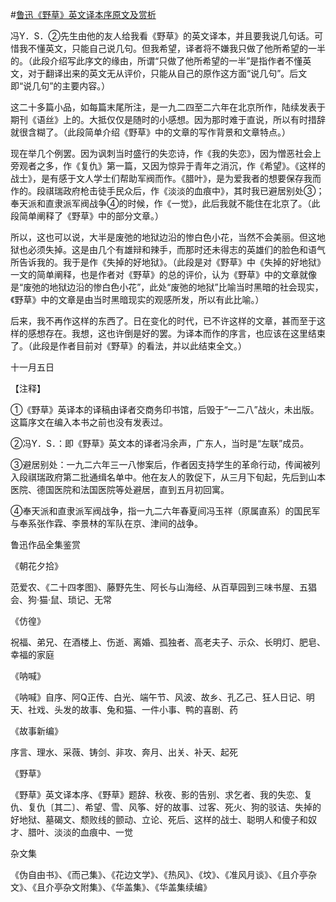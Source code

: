 #[鲁迅《野草》英文译本序原文及赏析](https://www.vrrw.net/wx/7889.html)

冯Y．S．②先生由他的友人给我看《野草》的英文译本，并且要我说几句话。可惜我不懂英文，只能自己说几句。但我希望，译者将不嫌我只做了他所希望的一半的。（此段介绍写此序文的缘由，所谓“只做了他所希望的一半”是指作者不懂英文，对于翻译出来的英文无从评价，只能从自己的原作这方面“说几句”。后文即“说几句”的主要内容。）



这二十多篇小品，如每篇末尾所注，是一九二四至二六年在北京所作，陆续发表于期刊《语丝》上的。大抵仅仅是随时的小感想。因为那时难于直说，所以有时措辞就很含糊了。（此段简单介绍《野草》中的文章的写作背景和文章特点。）

现在举几个例罢。因为讽刺当时盛行的失恋诗，作《我的失恋》，因为憎恶社会上旁观者之多，作《复仇》第一篇，又因为惊异于青年之消沉，作《希望》。《这样的战士》，是有感于文人学士们帮助军阀而作。《腊叶》，是为爱我者的想要保存我而作的。段祺瑞政府枪击徒手民众后，作《淡淡的血痕中》，其时我已避居别处③；奉天派和直隶派军阀战争④的时候，作《一觉》，此后我就不能住在北京了。（此段简单阐释了《野草》中的部分文章。）

所以，这也可以说，大半是废弛的地狱边沿的惨白色小花，当然不会美丽。但这地狱也必须失掉。这是由几个有雄辩和辣手，而那时还未得志的英雄们的脸色和语气所告诉我的。我于是作《失掉的好地狱》。（此段是对《野草》中《失掉的好地狱》一文的简单阐释，也是作者对《野草》的总的评价，认为《野草》中的文章就像是“废弛的地狱边沿的惨白色小花”，此处“废弛的地狱”比喻当时黑暗的社会现实，《野草》中的文章是由当时黑暗现实的观感所发，所以有此比喻。）

后来，我不再作这样的东西了。日在变化的时代，已不许这样的文章，甚而至于这样的感想存在。我想，这也许倒是好的罢。为译本而作的序言，也应该在这里结束了。（此段是作者目前对《野草》的看法，并以此结束全文。）



十一月五日





【注释】

①《野草》英译本的译稿由译者交商务印书馆，后毁于“一二八”战火，未出版。这篇序文在编入本书之前也没有发表过。

②冯Y．S．：即《野草》英文本的译者冯余声，广东人，当时是“左联”成员。

③避居别处：一九二六年三一八惨案后，作者因支持学生的革命行动，传闻被列入段祺瑞政府第二批通缉名单中。他在友人的敦促下，从三月下旬起，先后到山本医院、德国医院和法国医院等处避居，直到五月初回寓。

④奉天派和直隶派军阀战争，指一九二六年春夏间冯玉祥（原属直系）的国民军与奉系张作霖、李景林的军队在京、津间的战争。

鲁迅作品全集鉴赏

《朝花夕拾》

范爱农、《二十四孝图》、藤野先生、阿长与山海经、从百草园到三味书屋、五猖会、狗·猫·鼠、琐记、无常

《仿徨》

祝福、弟兄、在酒楼上、伤逝、离婚、孤独者、高老夫子、示众、长明灯、肥皂、幸福的家庭

《呐喊》

《呐喊》自序、阿Q正传、白光、端午节、风波、故乡、孔乙己、狂人日记、明天、社戏、头发的故事、兔和猫、一件小事、鸭的喜剧、药

《故事新编》

序言、理水、采薇、铸剑、非攻、奔月、出关、补天、起死

《野草》

《野草》英文译本序、《野草》题辞、秋夜、影的告别、求乞者、我的失恋、复仇、复仇〔其二〕、希望、雪、风筝、好的故事、过客、死火、狗的驳诘、失掉的好地狱、墓碣文、颓败线的颤动、立论、死后、这样的战士、聪明人和傻子和奴才、腊叶、淡淡的血痕中、一觉

杂文集

《伪自由书》、《而己集》、《花边文学》、《热风》、《坟》、《准风月谈》、《且介亭杂文》、《且介亭杂文附集》、《华盖集》、《华盖集续编》

